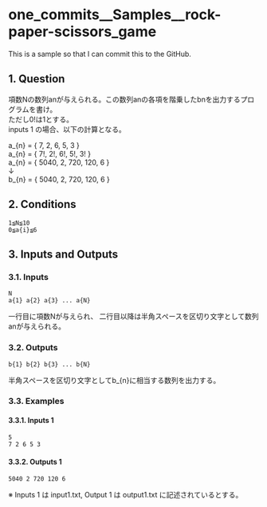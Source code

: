 # one_commits__Samples__rock-paper-scissors_game

This is a sample so that I can commit this to the GitHub.

## 1. Question

項数Nの数列anが与えられる。この数列anの各項を階乗したbnを出力するプログラムを書け。  
ただし0!は1とする。  
inputs 1 の場合、以下の計算となる。

a_{n} = \{ 7, 2, 6, 5, 3 \}  
a_{n} = \{ 7!, 2!, 6!, 5!, 3! \}  
a_{n} = \{ 5040, 2, 720, 120, 6 \}  
↓  
b_{n} = \{ 5040, 2, 720, 120, 6 \}

## 2. Conditions

```
1≦N≦10
0≦a{i}≦6
```

## 3. Inputs and Outputs

### 3.1. Inputs

```
N
a{1} a{2} a{3} ... a{N}
```

一行目に項数Nが与えられ、
二行目以降は半角スペースを区切り文字として数列anが与えられる。

### 3.2. Outputs

```
b{1} b{2} b{3} ... b{N}
```

半角スペースを区切り文字としてb_{n}に相当する数列を出力する。

### 3.3. Examples

#### 3.3.1. Inputs 1

```
5
7 2 6 5 3
```
#### 3.3.2. Outputs 1

```
5040 2 720 120 6
```

※ Inputs 1 は input1.txt, Output 1 は output1.txt に記述されているとする。
